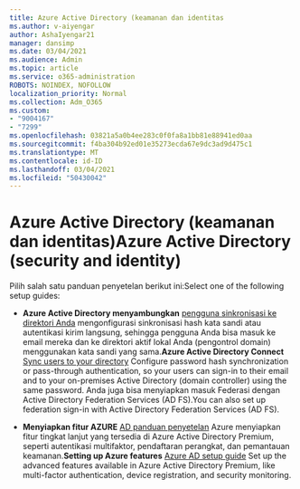 ```yaml
---
title: Azure Active Directory (keamanan dan identitas
ms.author: v-aiyengar
author: AshaIyengar21
manager: dansimp
ms.date: 03/04/2021
ms.audience: Admin
ms.topic: article
ms.service: o365-administration
ROBOTS: NOINDEX, NOFOLLOW
localization_priority: Normal
ms.collection: Adm_O365
ms.custom:
- "9004167"
- "7299"
ms.openlocfilehash: 03821a5a0b4ee283c0f0fa8a1bb81e88941ed0aa
ms.sourcegitcommit: f4ba304b92ed01e35273ecda67e9dc3ad9d475c1
ms.translationtype: MT
ms.contentlocale: id-ID
ms.lasthandoff: 03/04/2021
ms.locfileid: "50430042"
---
```

# <a name="azure-active-directory-security-and-identity"></a><span data-ttu-id="e8a03-102">Azure Active Directory (keamanan dan identitas)</span><span class="sxs-lookup"><span data-stu-id="e8a03-102">Azure Active Directory (security and identity)</span></span>

<span data-ttu-id="e8a03-103">Pilih salah satu panduan penyetelan berikut ini:</span><span class="sxs-lookup"><span data-stu-id="e8a03-103">Select one of the following setup guides:</span></span>

- <span data-ttu-id="e8a03-104">**Azure Active Directory menyambungkan** [pengguna sinkronisasi ke direktori Anda](https://go.microsoft.com/fwlink/?linkid=2071310) mengonfigurasi sinkronisasi hash kata sandi atau autentikasi kirim langsung, sehingga pengguna Anda bisa masuk ke email mereka dan ke direktori aktif lokal Anda (pengontrol domain) menggunakan kata sandi yang sama.</span><span class="sxs-lookup"><span data-stu-id="e8a03-104">**Azure Active Directory Connect** [Sync users to your directory](https://go.microsoft.com/fwlink/?linkid=2071310) Configure password hash synchronization or pass-through authentication, so your users can sign-in to their email and to your on-premises Active Directory (domain controller) using the same password.</span></span> <span data-ttu-id="e8a03-105">Anda juga bisa menyiapkan masuk Federasi dengan Active Directory Federation Services (AD FS).</span><span class="sxs-lookup"><span data-stu-id="e8a03-105">You can also set up federation sign-in with Active Directory Federation Services (AD FS).</span></span>

- <span data-ttu-id="e8a03-106">**Menyiapkan fitur AZURE** [AD panduan penyetelan](https://go.microsoft.com/fwlink/?linkid=2134390) Azure menyiapkan fitur tingkat lanjut yang tersedia di Azure Active Directory Premium, seperti autentikasi multifaktor, pendaftaran perangkat, dan pemantauan keamanan.</span><span class="sxs-lookup"><span data-stu-id="e8a03-106">**Setting up Azure features** [Azure AD setup guide](https://go.microsoft.com/fwlink/?linkid=2134390) Set up the advanced features available in Azure Active Directory Premium, like multi-factor authentication, device registration, and security monitoring.</span></span>
